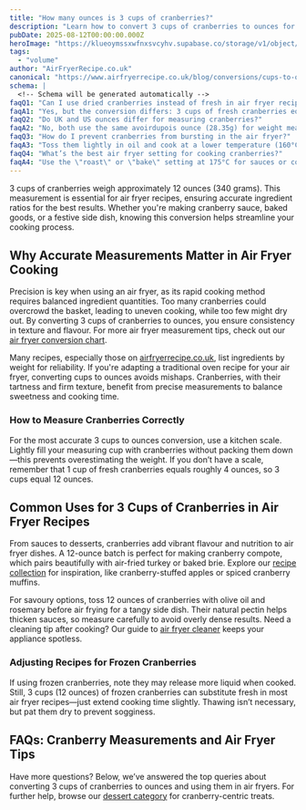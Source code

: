 ```yaml
---
title: "How many ounces is 3 cups of cranberries?"
description: "Learn how to convert 3 cups of cranberries to ounces for perfect air fryer recipes every time. Get accurate measurements now!"
pubDate: 2025-08-12T00:00:00.000Z
heroImage: "https://klueoymssxwfnxsvcyhv.supabase.co/storage/v1/object/public/Shmucket/how-many-ounces-is-3-cups-of-cranberries.webp"
tags:
  - "volume"
author: "AirFryerRecipe.co.uk"
canonical: "https://www.airfryerrecipe.co.uk/blog/conversions/cups-to-ounces/how-many-ounces-is-3-cups-of-cranberries"
schema: |
  <!-- Schema will be generated automatically -->
faqQ1: "Can I use dried cranberries instead of fresh in air fryer recipes?"
faqA1: "Yes, but the conversion differs: 3 cups of fresh cranberries equal about 1 cup of dried cranberries (6 ounces). Dried cranberries cook faster, so reduce air fryer time by 20% and add a splash of water to prevent over-drying."
faqQ2: "Do UK and US ounces differ for measuring cranberries?"
faqA2: "No, both use the same avoirdupois ounce (28.35g) for weight measurements. Whether you’re in the UK or US, 3 cups of cranberries will always be roughly 12 ounces."
faqQ3: "How do I prevent cranberries from bursting in the air fryer?"
faqA3: "Toss them lightly in oil and cook at a lower temperature (160°C) for shorter intervals. Shake the basket every 3–4 minutes to distribute heat evenly and minimise bursting."
faqQ4: "What’s the best air fryer setting for cooking cranberries?"
faqA4: "Use the \"roast\" or \"bake\" setting at 175°C for sauces or compotes. For crispy cranberries (like garnishes), opt for 190°C and check every 5 minutes to avoid burning."
---
```

<p>3 cups of cranberries weigh approximately 12 ounces (340 grams). This measurement is essential for air fryer recipes, ensuring accurate ingredient ratios for the best results. Whether you're making cranberry sauce, baked goods, or a festive side dish, knowing this conversion helps streamline your cooking process.</p>  

<h2>Why Accurate Measurements Matter in Air Fryer Cooking</h2>  
<p>Precision is key when using an air fryer, as its rapid cooking method requires balanced ingredient quantities. Too many cranberries could overcrowd the basket, leading to uneven cooking, while too few might dry out. By converting 3 cups of cranberries to ounces, you ensure consistency in texture and flavour. For more air fryer measurement tips, check out our <a href=https://www.airfryerrecipe.co.uk/air-fryer-conversion-chart>air fryer conversion chart</a>.</p>  

<p>Many recipes, especially those on <a href=https://www.airfryerrecipe.co.uk>airfryerrecipe.co.uk</a>, list ingredients by weight for reliability. If you're adapting a traditional oven recipe for your air fryer, converting cups to ounces avoids mishaps. Cranberries, with their tartness and firm texture, benefit from precise measurements to balance sweetness and cooking time.</p>  

<h3>How to Measure Cranberries Correctly</h3>  
<p>For the most accurate 3 cups to ounces conversion, use a kitchen scale. Lightly fill your measuring cup with cranberries without packing them down—this prevents overestimating the weight. If you don’t have a scale, remember that 1 cup of fresh cranberries equals roughly 4 ounces, so 3 cups equal 12 ounces.</p>  

<h2>Common Uses for 3 Cups of Cranberries in Air Fryer Recipes</h2>  
<p>From sauces to desserts, cranberries add vibrant flavour and nutrition to air fryer dishes. A 12-ounce batch is perfect for making cranberry compote, which pairs beautifully with air-fried turkey or baked brie. Explore our <a href=https://www.airfryerrecipe.co.uk/recipes>recipe collection</a> for inspiration, like cranberry-stuffed apples or spiced cranberry muffins.</p>  

<p>For savoury options, toss 12 ounces of cranberries with olive oil and rosemary before air frying for a tangy side dish. Their natural pectin helps thicken sauces, so measure carefully to avoid overly dense results. Need a cleaning tip after cooking? Our guide to <a href=https://www.airfryerrecipe.co.uk/air-fryer-cleaner>air fryer cleaner</a> keeps your appliance spotless.</p>  

<h3>Adjusting Recipes for Frozen Cranberries</h3>  
<p>If using frozen cranberries, note they may release more liquid when cooked. Still, 3 cups (12 ounces) of frozen cranberries can substitute fresh in most air fryer recipes—just extend cooking time slightly. Thawing isn’t necessary, but pat them dry to prevent sogginess.</p>  

<h2>FAQs: Cranberry Measurements and Air Fryer Tips</h2>  
<p>Have more questions? Below, we’ve answered the top queries about converting 3 cups of cranberries to ounces and using them in air fryers. For further help, browse our <a href=https://www.airfryerrecipe.co.uk/recipe-category/dessert>dessert category</a> for cranberry-centric treats.</p>
